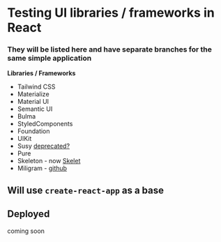 # Testing UI libraries / frameworks in React

### They will be listed here and have separate branches for the same simple application
**Libraries / Frameworks**
- Tailwind CSS
- Materialize
- Material UI
- Semantic UI
- Bulma
- StyledComponents
- Foundation
- UIKit
- Susy [deprecated?](https://www.oddbird.net/susy/docs/index.html)
- Pure
- Skeleton - now [Skelet](https://selekkt.dk/skelet/v3/)
- Miligram - [github](https://github.com/milligram/milligram)


## Will use `create-react-app` as a base
## Deployed
coming soon 